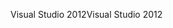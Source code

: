<span data-ttu-id="26177-101">Visual Studio 2012</span><span class="sxs-lookup"><span data-stu-id="26177-101">Visual Studio 2012</span></span>